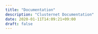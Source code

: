 ```yaml
---
title: "Documentation"
description: "Clusternet Documentation"
date: 2020-01-11T14:09:21+09:00
draft: false
---
```

